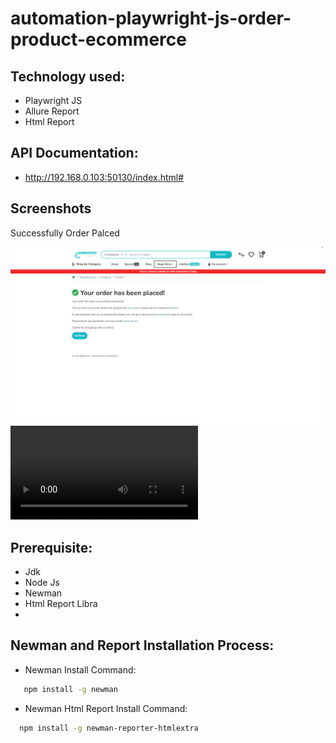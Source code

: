 # automation-playwright-js-order-product-ecommerce

## Technology used:
- Playwright JS
- Allure Report
- Html Report

## API Documentation:

 - http://192.168.0.103:50130/index.html#

## Screenshots 
Successfully Order Palced

![App Screenshot](https://raw.githubusercontent.com/shihab0005/automation-playwright-js-order-product-ecommerce/main/test-results/Registration-Registration-For-this-Site/test-finished-1.png)
![App Screenshot](https://github.com/shihab0005/automation-playwright-js-order-product-ecommerce/blob/main/test-results/Registration-Registration-For-this-Site/video.webm)

## Prerequisite:

- Jdk
- Node Js
- Newman
- Html Report Libra
- 
## Newman and Report Installation Process:

- Newman Install Command:
```bash
   npm install -g newman
```
- Newman Html Report Install Command:
```bash
  npm install -g newman-reporter-htmlextra
```
